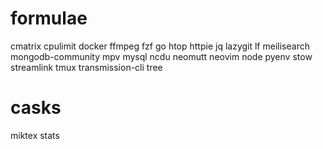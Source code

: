 # formulae

cmatrix
cpulimit
docker
ffmpeg
fzf
go
htop
httpie
jq
lazygit
lf
meilisearch
mongodb-community
mpv
mysql
ncdu
neomutt
neovim
node
pyenv
stow
streamlink
tmux
transmission-cli
tree

# casks

miktex
stats